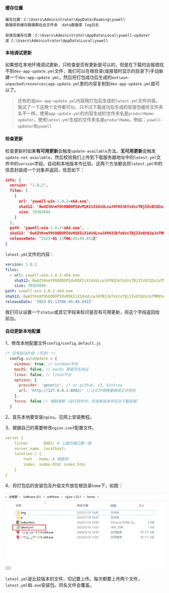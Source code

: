#### 缓存位置

```
缓存位置：C:\Users\Administrator\AppData\Roaming\yuwell
数据库和缓存数据都在此文件夹  data数据库 log日志

安装包缓存位置：C:\Users\Administrator\AppData\Local\yuwell-updater
或 C:\Users\Administrator\AppData\Local\yuwell
```

#### 本地调试更新

如果想在本地环境调试更新，只检查是否有更新是可以的，但是在下载时会报错找不到`dev-app-update.yml`文件，我们可以在根目录(或报错时显示的目录下)手动新建一个`dev-app-update.yml`，然后将打包成功后生成的`out\win-unpacked\resources\app-update.yml`里的内容复制到`dev-app-update.yml`就可以了。

> 还有的说`dev-app-update.yml`内容用打包后生成的`latest.yml`文件内容。我试了一下这两个文件都可以，只不过下载成功后生成的安装包缓存文件夹名不一样。使用`app-update.yml`的内容生成的文件夹名是`productName-updater`，使用`latest.yml`生成的文件夹名是`productName`。例如：`yuwell-updater`和`yuwell`

#### 检查更新

检查更新时如果**有可用更新**会触发`update-available`方法。**无可用更新**会触发`update-not-available`，然后校验我们上传到下载服务器地址中的`latest.yml`文件中的`version`字段，自动和本地版本作比较。这两个方法都会将`latest.yml`中的信息封装成一个对象并返回，信息如下：

```json
info: {
  version: '1.0.2',
  files: [
    {
      url: 'yuwell-win-1.0.2-x64.exe',
      sha512: 'OwAZtKnmY9S8ODOPIdvM1KIiX1dvULcwJ4YN3JkfoVzsTBjIZvQtQ2oJuTMMm5ANAF6ACj6jaS1XpFLewmeRgA==',
      size: 70303044
    }
  ],
  path: 'yuwell-win-1.0.2-x64.exe',
  sha512: 'OwAZtKnmY9S8ODOPIdvM1KIiX1dvULcwJ4YN3JkfoVzsTBjIZvQtQ2oJuTMMm5ANAF6ACj6jaS1XpFLewmeRgA==',
  releaseDate: '2023-01-13T06:45:49.032Z'
}
```

`latest.yml`文件的内容：

```yaml
version: 1.0.2
files:
  - url: yuwell-win-1.0.2-x64.exe
    sha512: OwAZtKnmY9S8ODOPIdvM1KIiX1dvULcwJ4YN3JkfoVzsTBjIZvQtQ2oJuTMMm5ANAF6ACj6jaS1XpFLewmeRgA==
    size: 70303044
path: yuwell-win-1.0.2-x64.exe
sha512: OwAZtKnmY9S8ODOPIdvM1KIiX1dvULcwJ4YN3JkfoVzsTBjIZvQtQ2oJuTMMm5ANAF6ACj6jaS1XpFLewmeRgA==
releaseDate: '2023-01-13T06:45:49.032Z'
```

我们可以设置一个`status`或其它字段来标识是否有可用更新，将这个字段返回给前台。

#### 自动更新本地配置

1、修改本地配置文件`config/config.default.js`

```js
/* 应用自动升级 (可选) */
  config.autoUpdate = {
    windows: true, // windows平台
    macOS: false, // macOs 需要签名验证
    linux: false, // linux平台
    options: {
      provider: 'generic', // or github, s3, bintray
      url: 'http://127.0.0.1:8082/' //正式环境换要换成正式地址
    },
    force: false // 强制更新（运行软件时，检查新版本并后台下载安装）
  }
```

2、首先本地要安装`nginx`。见网上安装教程。

3、根据自己的需要修改`nginx.conf`配置文件。

```yaml
server {
    listen       8082; # 上面的端口要一致
    server_name  localhost;
    location / {
        root   home; # 根路径
        index  index.html index.htm;
    }
}
```

4、将打包后的安装包及升级文件放在根目录`home`下，如图：

![image-20230516152449791](https://raw.githubusercontent.com/limchen233/picgo/master/img/image-20230516152449791.png)

`latest.yml`是比较版本的文件，切记要上传。每次都要上传两个文件，`latest.yml`和`.exe`安装包。同名文件会覆盖。
